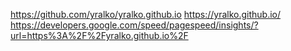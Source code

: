 https://github.com/yralko/yralko.github.io
https://yralko.github.io/
https://developers.google.com/speed/pagespeed/insights/?url=https%3A%2F%2Fyralko.github.io%2F
